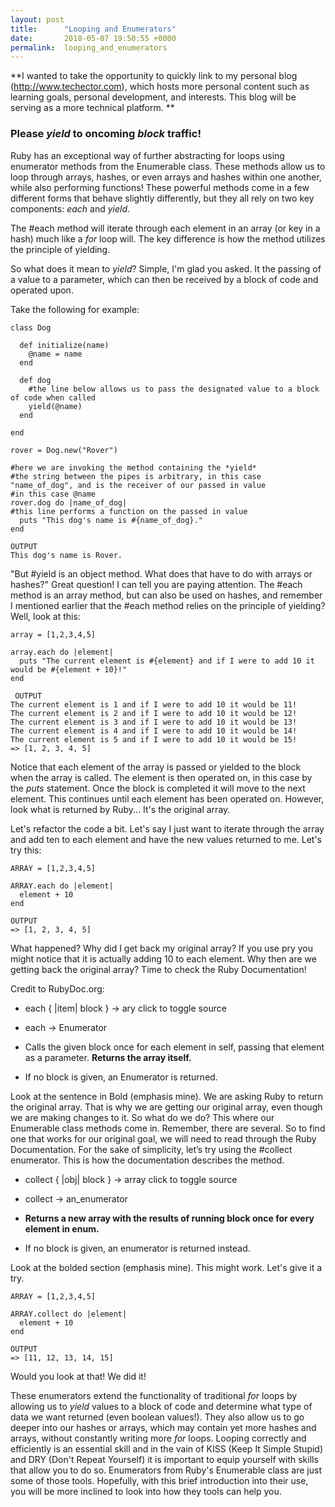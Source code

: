 ```yaml
---
layout: post
title:      "Looping and Enumerators"
date:       2018-05-07 19:50:55 +0000
permalink:  looping_and_enumerators
---
```


**I wanted to take the opportunity to quickly link to my personal blog (http://www.techector.com), which hosts more personal content such as learning goals, personal development, and interests. This blog will be serving as a more technical platform. **

### Please *yield* to oncoming *block* traffic!
Ruby has an exceptional way of further abstracting for loops using enumerator methods from the Enumerable class. These methods allow us to loop through arrays, hashes, or even arrays and hashes within one another, while also performing functions! These powerful methods come in a few different forms that behave slightly differently, but they all rely on two key components: *each* and *yield*.

The #each method will iterate through each element in an array (or key in a hash) much like a *for* loop will. The key difference is how the method utilizes the principle of yielding.

So what does it mean to *yield*? Simple, I'm glad you asked. It the passing of a value to a parameter, which can then be received by a block of code and operated upon.

Take the following for example:

```
class Dog
  
  def initialize(name) 
    @name = name
  end

  def dog
	#the line below allows us to pass the designated value to a block of code when called
    yield(@name) 
  end

end

rover = Dog.new("Rover")

#here we are invoking the method containing the *yield*
#the string between the pipes is arbitrary, in this case "name_of_dog", and is the receiver of our passed in value
#in this case @name
rover.dog do |name_of_dog|
#this line performs a function on the passed in value
  puts "This dog's name is #{name_of_dog}."
end

OUTPUT
This dog's name is Rover.

```

"But #yield is an object method. What does that have to do with arrays or hashes?" Great question! I can tell you are paying attention. The #each method is an array method, but can also be used on hashes, and remember I mentioned earlier that the #each method relies on the principle of yielding? Well, look at this:

```
array = [1,2,3,4,5]

array.each do |element|
  puts "The current element is #{element} and if I were to add 10 it would be #{element + 10}!"
end
 
 OUTPUT
The current element is 1 and if I were to add 10 it would be 11! 
The current element is 2 and if I were to add 10 it would be 12! 
The current element is 3 and if I were to add 10 it would be 13! 
The current element is 4 and if I were to add 10 it would be 14! 
The current element is 5 and if I were to add 10 it would be 15! 
=> [1, 2, 3, 4, 5] 
```

Notice that each element of the array is passed or yielded to the block when the array is called. The element is then operated on, in this case by the *puts* statement. Once the block is completed it will move to the next element. This continues until each element has been operated on. However, look what is returned by Ruby... It's the original array.

Let's refactor the code a bit. Let's say I just want to iterate through the array and add ten to each element and have the new values returned to me. Let's try this:

```
ARRAY = [1,2,3,4,5]

ARRAY.each do |element|
  element + 10
end

OUTPUT
=> [1, 2, 3, 4, 5] 
```

What happened? Why did I get back my original array? If you use pry you might notice that it is actually adding 10 to each element. Why then are we getting back the original array? Time to check the Ruby Documentation!

Credit to RubyDoc.org:

* each { |item| block } → ary click to toggle source
* each → Enumerator
* Calls the given block once for each element in self, passing that element as a parameter. **Returns the array itself.**

* If no block is given, an Enumerator is returned.

Look at the sentence in Bold (emphasis mine). We are asking Ruby to return the original array. That is why we are getting our original array, even though we are making changes to it. So what do we do? This where our Enumerable class methods come in. Remember, there are several. So to find one that works for our original goal, we will need to read through the Ruby Documentation. For the sake of simplicity, let’s try using the #collect enumerator. This is how the documentation describes the method.

* collect { |obj| block } → array click to toggle source
* collect → an_enumerator
* **Returns a new array with the results of running block once for every element in enum.**

* If no block is given, an enumerator is returned instead.

Look at the bolded section (emphasis mine). This might work. Let's give it a try.

```
ARRAY = [1,2,3,4,5]

ARRAY.collect do |element|
  element + 10
end

OUTPUT
=> [11, 12, 13, 14, 15] 
```

Would you look at that! We did it! 

These enumerators extend the functionality of traditional *for* loops by allowing us to *yield* values to a block of code and determine what type of data we want returned (even boolean values!). They also allow us to go deeper into our hashes or arrays, which may contain yet more hashes and arrays, without constantly writing more *for* loops. Looping correctly and efficiently is an essential skill and in the vain of KISS (Keep It Simple Stupid) and DRY (Don't Repeat Yourself) it is important to equip yourself with skills that allow you to do so. Enumerators from Ruby's Enumerable class are just some of those tools. Hopefully, with this brief introduction into their use, you will be more inclined to look into how they tools can help you.



